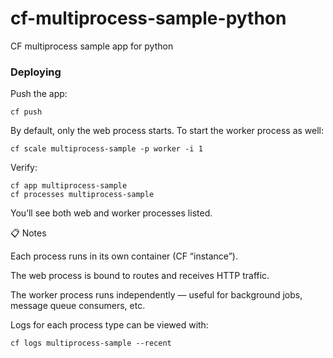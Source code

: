 # cf-multiprocess-sample-python
CF multiprocess sample app for python

### Deploying

Push the app:

`cf push`


By default, only the web process starts.
To start the worker process as well:

`cf scale multiprocess-sample -p worker -i 1`


Verify:
```
cf app multiprocess-sample
cf processes multiprocess-sample
```

You’ll see both web and worker processes listed.

📋 Notes

Each process runs in its own container (CF “instance”).

The web process is bound to routes and receives HTTP traffic.

The worker process runs independently — useful for background jobs, message queue consumers, etc.

Logs for each process type can be viewed with:

`cf logs multiprocess-sample --recent`
